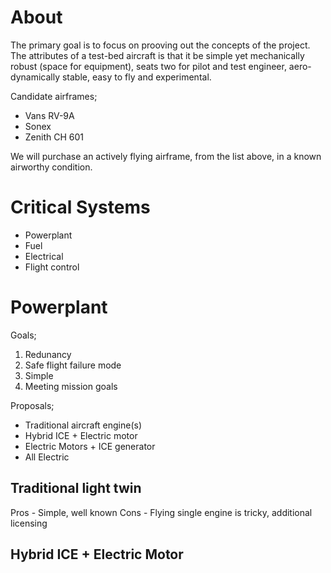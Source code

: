 # About

The primary goal is to focus on prooving out the concepts of the project.  The attributes of a test-bed aircraft is that it be simple yet mechanically robust (space for equipment), seats two for pilot and test engineer, aero-dynamically stable, easy to fly and experimental.

Candidate airframes;

- Vans RV-9A
- Sonex 
- Zenith CH 601

We will purchase an actively flying airframe, from the list above, in a known airworthy condition.

# Critical Systems

- Powerplant
- Fuel
- Electrical
- Flight control

# Powerplant

Goals; 
1. Redunancy
1. Safe flight failure mode
1. Simple
1. Meeting mission goals

Proposals;
- Traditional aircraft engine(s)
- Hybrid ICE + Electric motor
- Electric Motors + ICE generator
- All Electric

## Traditional light twin 
Pros - Simple, well known
Cons - Flying single engine is tricky, additional licensing

## Hybrid ICE + Electric Motor
